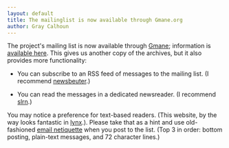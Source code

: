 ```yaml
---
layout: default
title: The mailinglist is now available through Gmane.org
author: Gray Calhoun
---
```


The project's mailing list is now available through [Gmane][];
information is [available here][a]. This gives us another copy of the
archives, but it also provides more functionality:

* You can subscribe to an RSS feed of messages to the mailing list. (I
  recommend [newsbeuter][].)

* You can read the messages in a dedicated newsreader. (I recommend
  [slrn][].)

You may notice a preference for text-based readers. (This website, by
the way looks fantastic in [lynx][].). Please take that
as a hint and use old-fashioned [email netiquette][b] when you post to
the list. (Top 3 in order: bottom posting, plain-text messages, and 72
character lines.)

[Gmane]: http://gmane.org
[lynx]: http://lynx.browser.org/
[newsbeuter]: http://www.newsbeuter.org
[slrn]: http://slrn.sourceforge.net/
[a]: http://dir.gmane.org/gmane.science.economics.econometricslibrary
[b]: http://linux.sgms-centre.com/misc/netiquette.php
